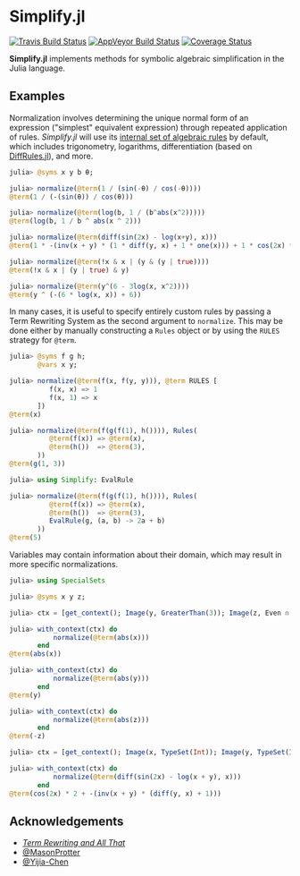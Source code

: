 # Simplify.jl

[![Travis Build Status](https://travis-ci.org/HarrisonGrodin/Rewrite.jl.svg?branch=master)](https://travis-ci.org/HarrisonGrodin/Rewrite.jl)
[![AppVeyor Build Status](https://ci.appveyor.com/api/projects/status/a59v394qf05c7uec/branch/master?svg=true)](https://ci.appveyor.com/project/HarrisonGrodin/rewrite-jl/branch/master)
[![Coverage Status](https://coveralls.io/repos/github/HarrisonGrodin/Rewrite.jl/badge.svg?branch=master)](https://coveralls.io/github/HarrisonGrodin/Rewrite.jl?branch=master)

**Simplify.jl** implements methods for symbolic algebraic simplification in the Julia language.

## Examples

Normalization involves determining the unique normal form of an expression ("simplest" equivalent expression) through repeated application of rules. *Simplify.jl* will use its [internal set of algebraic rules](./src/rules.jl) by default, which includes trigonometry, logarithms, differentiation (based on [DiffRules.jl](https://github.com/JuliaDiff/DiffRules.jl)), and more.
```julia
julia> @syms x y b θ;

julia> normalize(@term(1 / (sin(-θ) / cos(-θ))))
@term(1 / (-(sin(θ)) / cos(θ)))

julia> normalize(@term(log(b, 1 / (b^abs(x^2)))))
@term(log(b, 1 / b ^ abs(x ^ 2)))

julia> normalize(@term(diff(sin(2x) - log(x+y), x)))
@term(1 * -(inv(x + y) * (1 * diff(y, x) + 1 * one(x))) + 1 * cos(2x) * (2 * one(x) + x * 0))

julia> normalize(@term(!x & x | (y & (y | true))))
@term(!x & x | (y | true) & y)

julia> normalize(@term(y^(6 - 3log(x, x^2))))
@term(y ^ (-(6 * log(x, x)) + 6))
```

In many cases, it is useful to specify entirely custom rules by passing a Term Rewriting System as the second argument to `normalize`. This may be done either by manually constructing a `Rules` object or by using the `RULES` strategy for `@term`.
```julia
julia> @syms f g h;
       @vars x y;

julia> normalize(@term(f(x, f(y, y))), @term RULES [
          f(x, x) => 1
          f(x, 1) => x
       ])
@term(x)

julia> normalize(@term(f(g(f(1), h()))), Rules(
          @term(f(x)) => @term(x),
          @term(h())  => @term(3),
       ))
@term(g(1, 3))

julia> using Simplify: EvalRule

julia> normalize(@term(f(g(f(1), h()))), Rules(
          @term(f(x)) => @term(x),
          @term(h())  => @term(3),
          EvalRule(g, (a, b) -> 2a + b)
       ))
@term(5)
```

Variables may contain information about their domain, which may result in more specific normalizations.
```julia
julia> using SpecialSets

julia> @syms x y z;

julia> ctx = [get_context(); Image(y, GreaterThan(3)); Image(z, Even ∩ LessThan(0))];

julia> with_context(ctx) do
           normalize(@term(abs(x)))
       end
@term(abs(x))

julia> with_context(ctx) do
           normalize(@term(abs(y)))
       end
@term(y)

julia> with_context(ctx) do
           normalize(@term(abs(z)))
       end
@term(-z)
```

```julia
julia> ctx = [get_context(); Image(x, TypeSet(Int)); Image(y, TypeSet(Int))];

julia> with_context(ctx) do
           normalize(@term(diff(sin(2x) - log(x + y), x)))
       end
@term(cos(2x) * 2 + -(inv(x + y) * (diff(y, x) + 1)))
```

## Acknowledgements
- [*Term Rewriting and All That*](https://www21.in.tum.de/~nipkow/TRaAT/)
- [@MasonProtter](https://github.com/MasonProtter)
- [@Yijia-Chen](https://github.com/Yijia-Chen)
